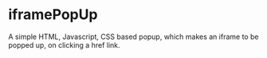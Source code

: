 iframePopUp
===========

A simple HTML, Javascript, CSS based popup, which makes an iframe to be popped up, on clicking a href link.
